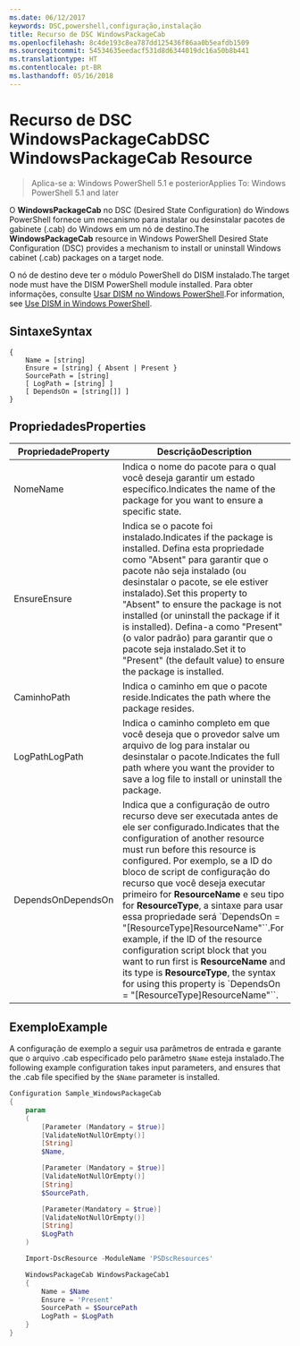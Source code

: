 ```yaml
---
ms.date: 06/12/2017
keywords: DSC,powershell,configuração,instalação
title: Recurso de DSC WindowsPackageCab
ms.openlocfilehash: 8c4de193c8ea787dd125436f86aa0b5eafdb1509
ms.sourcegitcommit: 54534635eedacf531d8d6344019dc16a50b8b441
ms.translationtype: HT
ms.contentlocale: pt-BR
ms.lasthandoff: 05/16/2018
---
```

# <a name="dsc-windowspackagecab-resource"></a><span data-ttu-id="8013c-103">Recurso de DSC WindowsPackageCab</span><span class="sxs-lookup"><span data-stu-id="8013c-103">DSC WindowsPackageCab Resource</span></span>

> <span data-ttu-id="8013c-104">Aplica-se a: Windows PowerShell 5.1 e posterior</span><span class="sxs-lookup"><span data-stu-id="8013c-104">Applies To: Windows PowerShell 5.1 and later</span></span>

<span data-ttu-id="8013c-105">O **WindowsPackageCab** no DSC (Desired State Configuration) do Windows PowerShell fornece um mecanismo para instalar ou desinstalar pacotes de gabinete (.cab) do Windows em um nó de destino.</span><span class="sxs-lookup"><span data-stu-id="8013c-105">The **WindowsPackageCab** resource in Windows PowerShell Desired State Configuration (DSC) provides a mechanism to install or uninstall Windows cabinet (.cab) packages on a target node.</span></span>

<span data-ttu-id="8013c-106">O nó de destino deve ter o módulo PowerShell do DISM instalado.</span><span class="sxs-lookup"><span data-stu-id="8013c-106">The target node must have the DISM PowerShell module installed.</span></span> <span data-ttu-id="8013c-107">Para obter informações, consulte [Usar DISM no Windows PowerShell](https://msdn.microsoft.com/en-us/windows/hardware/commercialize/manufacture/desktop/use-dism-in-windows-powershell-s14).</span><span class="sxs-lookup"><span data-stu-id="8013c-107">For information, see [Use DISM in Windows PowerShell](https://msdn.microsoft.com/en-us/windows/hardware/commercialize/manufacture/desktop/use-dism-in-windows-powershell-s14).</span></span>


## <a name="syntax"></a><span data-ttu-id="8013c-108">Sintaxe</span><span class="sxs-lookup"><span data-stu-id="8013c-108">Syntax</span></span>

```
{
    Name = [string]
    Ensure = [string] { Absent | Present }
    SourcePath = [string]
    [ LogPath = [string] ]
    [ DependsOn = [string[]] ]
}
```

## <a name="properties"></a><span data-ttu-id="8013c-109">Propriedades</span><span class="sxs-lookup"><span data-stu-id="8013c-109">Properties</span></span>

|  <span data-ttu-id="8013c-110">Propriedade</span><span class="sxs-lookup"><span data-stu-id="8013c-110">Property</span></span>  |  <span data-ttu-id="8013c-111">Descrição</span><span class="sxs-lookup"><span data-stu-id="8013c-111">Description</span></span>   |
|---|---|
| <span data-ttu-id="8013c-112">Nome</span><span class="sxs-lookup"><span data-stu-id="8013c-112">Name</span></span>| <span data-ttu-id="8013c-113">Indica o nome do pacote para o qual você deseja garantir um estado específico.</span><span class="sxs-lookup"><span data-stu-id="8013c-113">Indicates the name of the package for you want to ensure a specific state.</span></span>|
| <span data-ttu-id="8013c-114">Ensure</span><span class="sxs-lookup"><span data-stu-id="8013c-114">Ensure</span></span>| <span data-ttu-id="8013c-115">Indica se o pacote foi instalado.</span><span class="sxs-lookup"><span data-stu-id="8013c-115">Indicates if the package is installed.</span></span> <span data-ttu-id="8013c-116">Defina esta propriedade como "Absent" para garantir que o pacote não seja instalado (ou desinstalar o pacote, se ele estiver instalado).</span><span class="sxs-lookup"><span data-stu-id="8013c-116">Set this property to "Absent" to ensure the package is not installed (or uninstall the package if it is installed).</span></span> <span data-ttu-id="8013c-117">Defina-a como "Present" (o valor padrão) para garantir que o pacote seja instalado.</span><span class="sxs-lookup"><span data-stu-id="8013c-117">Set it to "Present" (the default value) to ensure the package is installed.</span></span>|
| <span data-ttu-id="8013c-118">Caminho</span><span class="sxs-lookup"><span data-stu-id="8013c-118">Path</span></span>| <span data-ttu-id="8013c-119">Indica o caminho em que o pacote reside.</span><span class="sxs-lookup"><span data-stu-id="8013c-119">Indicates the path where the package resides.</span></span>|
| <span data-ttu-id="8013c-120">LogPath</span><span class="sxs-lookup"><span data-stu-id="8013c-120">LogPath</span></span>| <span data-ttu-id="8013c-121">Indica o caminho completo em que você deseja que o provedor salve um arquivo de log para instalar ou desinstalar o pacote.</span><span class="sxs-lookup"><span data-stu-id="8013c-121">Indicates the full path where you want the provider to save a log file to install or uninstall the package.</span></span>|
| <span data-ttu-id="8013c-122">DependsOn</span><span class="sxs-lookup"><span data-stu-id="8013c-122">DependsOn</span></span> | <span data-ttu-id="8013c-123">Indica que a configuração de outro recurso deve ser executada antes de ele ser configurado.</span><span class="sxs-lookup"><span data-stu-id="8013c-123">Indicates that the configuration of another resource must run before this resource is configured.</span></span> <span data-ttu-id="8013c-124">Por exemplo, se a ID do bloco de script de configuração do recurso que você deseja executar primeiro for **ResourceName** e seu tipo for **ResourceType**, a sintaxe para usar essa propriedade será \`DependsOn = "[ResourceType]ResourceName"\`\`.</span><span class="sxs-lookup"><span data-stu-id="8013c-124">For example, if the ID of the resource configuration script block that you want to run first is **ResourceName** and its type is **ResourceType**, the syntax for using this property is \`DependsOn = "[ResourceType]ResourceName"\`\`.</span></span>|

## <a name="example"></a><span data-ttu-id="8013c-125">Exemplo</span><span class="sxs-lookup"><span data-stu-id="8013c-125">Example</span></span>

<span data-ttu-id="8013c-126">A configuração de exemplo a seguir usa parâmetros de entrada e garante que o arquivo .cab especificado pelo parâmetro `$Name` esteja instalado.</span><span class="sxs-lookup"><span data-stu-id="8013c-126">The following example configuration takes input parameters, and ensures that the .cab file specified by the `$Name` parameter is installed.</span></span>

```powershell
Configuration Sample_WindowsPackageCab
{
    param
    (
        [Parameter (Mandatory = $true)]
        [ValidateNotNullOrEmpty()]
        [String]
        $Name,

        [Parameter (Mandatory = $true)]
        [ValidateNotNullOrEmpty()]
        [String]
        $SourcePath,

        [Parameter(Mandatory = $true)]
        [ValidateNotNullOrEmpty()]
        [String]
        $LogPath
    )

    Import-DscResource -ModuleName 'PSDscResources'

    WindowsPackageCab WindowsPackageCab1
    {
        Name = $Name
        Ensure = 'Present'
        SourcePath = $SourcePath
        LogPath = $LogPath
    }
}
```